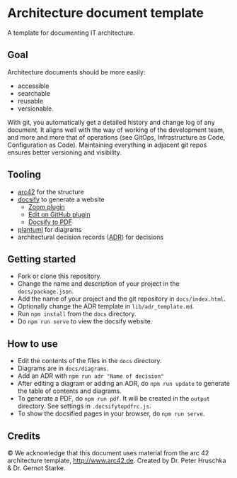 # Architecture document template

A template for documenting IT architecture.

## Goal

Architecture documents should be more easily:

- accessible
- searchable
- reusable
- versionable.

With git, you automatically get a detailed history and change log of any document. It aligns well with the way of working of the development team, and more and more that of operations (see GitOps, Infrastructure as Code, Configuration as Code). Maintaining everything in adjacent git repos ensures better versioning and visibility.

## Tooling

- [arc42](https://arc42.org/overview/) for the structure
- [docsify](https://docsify.js.org/#/) to generate a website
  - [Zoom plugin](https://docsify.now.sh/plugins?id=zoom-image)
  - [Edit on GitHub plugin]()
  - [Docsify to PDF](https://docsify.now.sh/plugins?id=edit-on-github)
- [plantuml](https://plantuml.com/) for diagrams
- architectural decision records ([ADR](https://adr.github.io/)) for decisions

## Getting started

- Fork or clone this repository.
- Change the name and description of your project in the `docs/package.json`.
- Add the name of your project and the git repository in `docs/index.html`.
- Optionally change the ADR template in `lib/adr_template.md`.
- Run `npm install` from the `docs` directory.
- Do `npm run serve` to view the docsify website.

## How to use

- Edit the contents of the files in the `docs` directory.
- Diagrams are in `docs/diagrams`.
- Add an ADR with `npm run adr "Name of decision"`
- After editing a diagram or adding an ADR, do `npm run update` to generate the table of contents and diagrams.
- To generate a PDF, do `npm run pdf`. It will be created in the `output` directory. See settings in `.docsifytopdfrc.js`.
- To show the docsified pages in your browser, do `npm run serve`.

## Credits

© We acknowledge that this document uses material from the arc 42
architecture template, <http://www.arc42.de>. Created by Dr. Peter
Hruschka & Dr. Gernot Starke.
